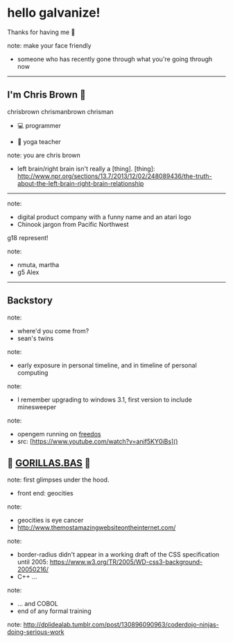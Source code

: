 # hello galvanize!

Thanks for having me 🙏

note: make your face friendly
* someone who has recently gone through what you're going through now

---

## I'm Chris Brown 👋

<i class="fa fa-slack" aria-hidden="true"></i> chrisbrown
<i class="fa fa-twitter" aria-hidden="true"></i> chrismanbrown
<i class="fa fa-github" aria-hidden="true"></i> chrisman

* 💻 programmer <!-- .element: class="fragment" -->

* 📿 yoga teacher <!-- .element: class="fragment" -->

note: you are chris brown
* left brain/right brain isn't really a [thing].
[thing]: http://www.npr.org/sections/13.7/2013/12/02/248089436/the-truth-about-the-left-brain-right-brain-relationship

---

<!-- .slide: data-background-image="assets/img/dohere.gif" -->


<!-- .slide: data-background-image="assets/img/skookum.png" data-background-size="contain" -->

note:
* digital product company with a funny name and an atari logo
* Chinook jargon from Pacific Northwest


<!-- .slide: data-background-image="assets/img/galvanize.jpg" data-background-size="contain" -->

g18 represent! <!-- .element: class="fragment" style="color: blue;" -->

note:
* nmuta, martha
* g5 Alex


<!-- .slide: data-background-image="assets/img/coffee.png" data-background-size="contain" -->

---

## Backstory


<!-- .slide: data-background-image="assets/img/baby.jpg" data-background-size="contain" -->

note:
* where'd you come from?
* sean's twins


<!-- .slide: data-background-image="assets/img/dad.png" data-background-size="contain" -->

note:
* early exposure in personal timeline, and in timeline of personal computing


<!-- .slide: data-background-image="assets/img/windows31.png" data-background-size="contain" -->

note:
* I remember upgrading to windows 3.1, first version to include minesweeper


<!-- .slide: data-background-image="assets/img/opengem.gif" data-background-size="contain" -->

note:
* opengem running on [freedos](freedos.org)
* src: [https://www.youtube.com/watch?v=anif5KY0iBs]()


## 🦍 [GORILLAS.BAS][gorillas] 🦍

[gorillas]: https://archive.org/details/GorillasQbasic

note: first glimpses under the hood.
* front end: geocities


<!-- .slide: data-background-image="assets/img/geocities.png" data-background-size="contain" -->

note:
* geocities is eye cancer
* http://www.themostamazingwebsiteontheinternet.com/

<!-- .slide: data-background-image="assets/img/tables.png" data-background-size="contain" -->

note:
* border-radius didn't appear in a working draft of the CSS specification until 2005: https://www.w3.org/TR/2005/WD-css3-background-20050216/
* C++ ...


<!-- .slide: data-background-image="assets/img/cobol.png" data-background-size="contain" -->

note:
* ... and COBOL
* end of any formal training


<!-- .slide: data-background-image="assets/img/ob.jpg" data-background-size="contain" -->


<!-- .slide: data-background-image="assets/img/idealab.jpg" data-background-size="contain" -->

note: http://dplidealab.tumblr.com/post/130896090963/coderdojo-ninjas-doing-serious-work


<!-- .slide: data-background-image="assets/img/beginning.gif" data-background-size="contain" -->
